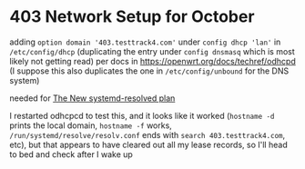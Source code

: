 # 403 Network Setup for October

adding `option domain '403.testtrack4.com'` under `config dhcp 'lan'` in `/etc/config/dhcp` (duplicating the entry under `config dnsmasq` which is most likely not getting read) per docs in https://openwrt.org/docs/techref/odhcpd (I suppose this also duplicates the one in `/etc/config/unbound` for the DNS system)

needed for [The New systemd-resolved plan](18rma-ergve-37b22-0wrya-f8ygz)

I restarted odhcpcd to test this, and it looks like it worked (`hostname -d` prints the local domain, `hostname -f` works, `/run/systemd/resolve/resolv.conf` ends with `search 403.testtrack4.com`, etc), but that appears to have cleared out all my lease records, so I'll head to bed and check after I wake up
